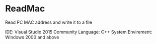 # ReadMac
Read PC MAC address and write it to a file

IDE: Visual Studio 2015 Community
Language: C++
System Envirement: Windows 2000 and above



